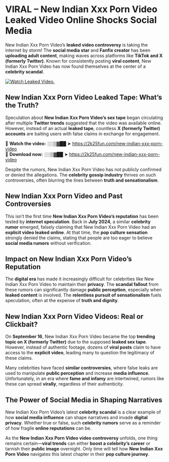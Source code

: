 # VIRAL – New Indian Xxx Porn Video Leaked Video Online Shocks Social Media 

New Indian Xxx Porn Video’s **leaked video controversy** is taking the internet by storm! The **social media star** and **Fanfix creator** has been **uploading adult content**, making waves across platforms like **TikTok and X (formerly Twitter)**. Known for consistently posting **viral content**, New Indian Xxx Porn Video has now found themselves at the center of a **celebrity scandal**.  

[![Watch Leaked Video.](https://miro.medium.com/v2/resize:fit:828/format:webp/1*cilzJN44JGOrTw9NJCrNHA.gif "Watch Leaked Video")](https://2k25fun.com/new-indian-xxx-porn-video)

## **New Indian Xxx Porn Video Leaked Tape: What’s the Truth?**  
Speculation about **New Indian Xxx Porn Video’s sex tape** began circulating after multiple **Twitter trends** suggested that the video was available online. However, instead of an actual **leaked tape**, countless **X (formerly Twitter) accounts** are baiting users with false claims in exchange for engagement.  

🔹 **Watch the video:** ░░▒▓██ ➤ https://2k25fun.com/new-indian-xxx-porn-video  
🔹 **Download now:** ░░▒▓██ ➤ https://2k25fun.com/new-indian-xxx-porn-video  

Despite the rumors, New Indian Xxx Porn Video has not publicly confirmed or denied the allegations. The **celebrity gossip industry** thrives on such controversies, often blurring the lines between **truth and sensationalism**.  

## **New Indian Xxx Porn Video and Past Controversies**  
This isn’t the first time **New Indian Xxx Porn Video’s reputation** has been tested by **internet speculation**. Back in **July 2024**, a similar **celebrity rumor** emerged, falsely claiming that New Indian Xxx Porn Video had an **explicit video leaked online**. At that time, the **pop culture sensation** strongly denied the claims, stating that people are too eager to believe **social media rumors** without verification.  

## **Impact on New Indian Xxx Porn Video’s Reputation**  
The **digital era** has made it increasingly difficult for celebrities like New Indian Xxx Porn Video to maintain their **privacy**. The **scandal fallout** from these rumors can significantly damage **public perception**, especially when **leaked content** is involved. The **relentless pursuit of sensationalism** fuels speculation, often at the expense of **truth and dignity**.  

## **New Indian Xxx Porn Video Videos: Real or Clickbait?**  
On **September 16**, New Indian Xxx Porn Video became the top **trending topic on X (formerly Twitter)** due to the supposed **leaked sex tape**. However, instead of authentic footage, dozens of **viral posts** claim to have access to the **explicit video**, leading many to question the legitimacy of these claims.  

Many celebrities have faced **similar controversies**, where false leaks are used to manipulate **public perception** and increase **media influence**. Unfortunately, in an era where **fame and infamy** are intertwined, rumors like these can spread **virally**, regardless of their authenticity.  

## **The Power of Social Media in Shaping Narratives**  
New Indian Xxx Porn Video’s latest **celebrity scandal** is a clear example of how **social media influence** can shape narratives and invade **digital privacy**. Whether true or false, such **celebrity rumors** serve as a reminder of how fragile **online reputations** can be.  

As the **New Indian Xxx Porn Video video controversy** unfolds, one thing remains certain—**viral trends** can either **boost a celebrity’s career** or tarnish their **public image** overnight. Only time will tell how **New Indian Xxx Porn Video** navigates this latest chapter in their **pop culture journey**. 